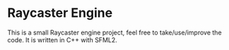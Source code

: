 # Raycaster Engine

This is a small Raycaster engine project, feel free to take/use/improve the code. It is written in C++ with SFML2.
